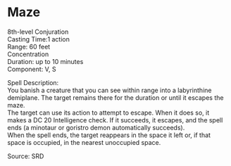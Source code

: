 # Maze
8th-level Conjuration<br>
Casting Time:1 action<br>
Range: 60 feet<br>
Concentration<br>
Duration: up to 10 minutes<br>
Component: V, S

Spell Description:<br>
You banish a creature that you can see within range into a labyrinthine demiplane. The target remains there for the duration or until it escapes the maze.<br>The target can use its action to attempt to escape. When it does so, it makes a DC 20 Intelligence check. If it succeeds, it escapes, and the spell ends (a minotaur or goristro demon automatically succeeds).<br>When the spell ends, the target reappears in the space it left or, if that space is occupied, in the nearest unoccupied space.

Source: SRD